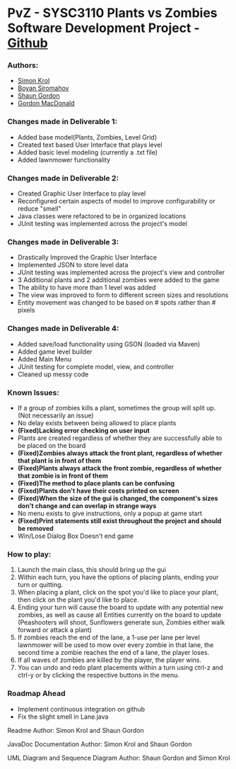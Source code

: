# PvZ - SYSC3110 Plants vs Zombies Software Development Project - [Github](https://github.com/simonkrol/PvZ)

### Authors:
- [Simon Krol](https://github.com/simonkrol)
- [Boyan Siromahov](https://github.com/BoyanSiromahov)
- [Shaun Gordon](https://github.com/sGordon224)
- [Gordon MacDonald](https://github.com/Gordon-MacDonald)

### Changes made in Deliverable 1:
- Added base model(Plants, Zombies, Level Grid)
- Created text based User Interface that plays level
- Added basic level modeling (currently a .txt file)
- Added lawnmower functionality

### Changes made in Deliverable 2:
- Created Graphic User Interface to play level
- Reconfigured certain aspects of model to improve configurability or reduce "smell"
- Java classes were refactored to be in organized locations
- JUnit testing was implemented across the project's model

### Changes made in Deliverable 3:
- Drastically Improved the Graphic User Interface
- Implemented JSON to store level data
- JUnit testing was implemented across the project's view and controller
- 3 Additional plants and 2 additional zombies were added to the game
- The ability to have more than 1 level was added
- The view was improved to form to different screen sizes and resolutions
- Entity movement was changed to be based on # spots rather than # pixels

### Changes made in Deliverable 4:
- Added save/load functionality using GSON (loaded via Maven)
- Added game level builder
- Added Main Menu
- JUnit testing for complete model, view, and controller
- Cleaned up messy code



### Known Issues:
- If a group of zombies kills a plant, sometimes the group will split up. (Not necessarily an issue)
- No delay exists between being allowed to place plants
- **(Fixed)Lacking error checking on user input**
- Plants are created regardless of whether they are successfully able to be placed on the board
- **(Fixed)Zombies always attack the front plant, regardless of whether that plant is in front of them**
- **(Fixed)Plants always attack the front zombie, regardless of whether that zombie is in front of them**
- **(Fixed)The method to place plants can be confusing**
- **(Fixed)Plants don't have their costs printed on screen**
- **(Fixed)When the size of the gui is changed, the component's sizes don't change and can overlap in strange ways**
- No menu exists to give instructions, only a popup at game start
- **(Fixed)Print statements still exist throughout the project and should be removed**
- Win/Lose Dialog Box Doesn't end game 


### How to play:
1. Launch the main class, this should bring up the gui
2. Within each turn, you have the options of placing plants, ending your turn or quitting.
3. When placing a plant, click on the spot you'd like to place your plant, then click on the plant you'd like to place.
4. Ending your turn will cause the board to update with any potential new zombies, as well as cause all Entities currently on the board to update (Peashooters will shoot, Sunflowers generate sun, Zombies either walk forward or attack a plant)
5. If zombies reach the end of the lane, a 1-use per lane per level lawnmower will be used to mow over every zombie in that lane, the second time a zombie reaches the end of a lane, the player loses.
6. If all waves of zombies are killed by the player, the player wins.
7. You can undo and redo plant placements within a turn using ctrl-z and ctrl-y or by clicking the respective buttons in the menu.

### Roadmap Ahead
- Implement continuous integration on github
- Fix the slight smell in Lane.java

Readme Author: Simon Krol and Shaun Gordon

JavaDoc Documentation Author: Simon Krol and Shaun Gordon

UML Diagram and Sequence Diagram Author: Shaun Gordon and Simon Krol